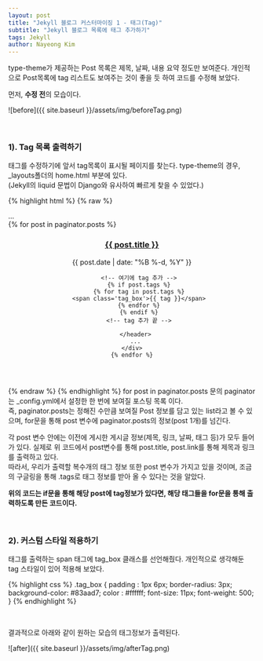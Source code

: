 ```yaml
---
layout: post
title: "Jekyll 블로그 커스터마이징 1 - 태그(Tag)"
subtitle: "Jekyll 블로그 목록에 태그 추가하기"
tags: Jekyll
author: Nayeong Kim
---
```



type-theme가 제공하는 Post 목록은 제목, 날짜, 내용 요약 정도만 보여준다. 개인적으로 Post목록에 tag 리스트도 보여주는 것이 좋을 듯 하여 코드를 수정해 보았다.

먼저, **수정 전**의 모습이다.

![before]({{ site.baseurl }}/assets/img/beforeTag.png)

<br>

### 1). Tag 목록 출력하기

태그를 수정하기에 앞서 tag목록이 표시될 페이지를 찾는다. type-theme의 경우, _layouts폴더의 home.html 부분에 있다.
<br>
(Jekyll의 liquid 문법이 Django와 유사하여 빠르게 찾을 수 있었다.)

{% highlight html %}
{% raw %}

<div class="home">
  ...
  <div class="posts">
    {% for post in paginator.posts %}
    <div class="post-teaser">
      <header>   
        <h3 class='mb-0'>
          <a class="post-link" href="{{ post.url | relative_url }}">
            {{ post.title }}
          </a>
        </h3>
        <span class="meta">
          {{ post.date | date: "%B %-d, %Y" }}
        </span>

        <!-- 여기에 tag 추가 -->
        {% if post.tags %}
        {% for tag in post.tags %}
        <span class='tag_box'>{{ tag }}</span>
        {% endfor %}
        {% endif %}
        <!-- tag 추가 끝 -->
    
      </header>
      ...
    </div>
    {% endfor %}
  </div>
</div>
{% endraw %}
{% endhighlight %}
for post in paginator.posts 문의  paginator는 _config.yml에서 설정한 한 번에 보여질 포스팅 목록 이다. 
<br>
즉, paginator.posts는 정해진 수만큼 보여질 Post 정보를 담고 있는 list라고 볼 수 있으며, for문을 통해 post 변수에 paginator.posts의 정보(post 1개)를 넘긴다.

각 post 변수 안에는 이전에 게시한 게시글 정보(제목, 링크, 날짜, 태그 등)가 모두 들어가 있다. 실제로 위 코드에서 post변수를 통해 post.title, post.link를 통해 제목과 링크를 출력하고 있다.
<br>
따라서, 우리가 출력할 복수개의 태그 정보 또한 post 변수가 가지고 있을 것이며, 조금의 구글링을 통해 .tags로 태그 정보를 받아 올 수 있다는 것을 알았다.

**위의 코드는 if문을 통해 해당 post에 tag정보가 있다면, 해당 태그들을 for문을 통해 출력하도록 만든 코드이다.**

<br>

### 2). 커스텀 스타일 적용하기

태그를 출력하는 span 태그에 tag_box 클래스를 선언해줬다. 개인적으로 생각해둔 tag 스타일이 있어 적용해 보았다.

{% highlight css %}
.tag_box {
  padding : 1px 6px;
  border-radius: 3px;
  background-color: #83aad7;
  color : #ffffff;
  font-size: 11px;
  font-weight: 500;
}
{% endhighlight %}

<br>

결과적으로 아래와 같이 원하는 모습의 태그정보가 출력된다.

![after]({{ site.baseurl }}/assets/img/afterTag.png)

<br>

<br>



